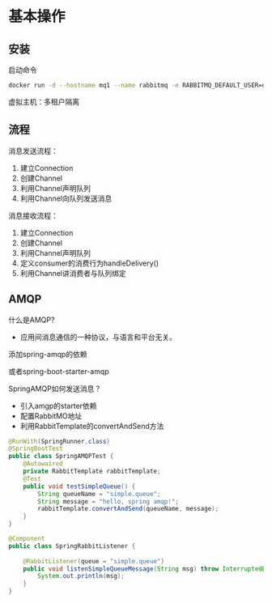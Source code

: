 # 基本操作

## 安装

启动命令

```sh
docker run -d --hostname mq1 --name rabbitmq -e RABBITMQ_DEFAULT_USER=david -e RABBITMQ_DEFAULT_PASS=DavidLiu7 -p 15672:15672 -p 5672:5672 rabbitmq:3-management
```

虚拟主机：多租户隔离

## 流程

消息发送流程：

1. 建立Connection
2. 创建Channel
3. 利用Channel声明队列
4. 利用Channel向队列发送消息

消息接收流程：

1. 建立Connection
2. 创建Channel
3. 利用Channel声明队列
4. 定义consumer的消费行为handleDelivery()
5. 利用Channel讲消费者与队列绑定



## AMQP

什么是AMQP?

- 应用间消息通信的一种协议，与语言和平台无关。



添加spring-amqp的依赖

或者spring-boot-starter-amqp



SpringAMQP如何发送消息？

- 引入amgp的starter依赖
- 配置RabbitMO地址
- 利用RabbitTemplate的convertAndSend方法

```java
@RunWith(SpringRunner.class)
@SpringBootTest
public class SpringAMQPTest {
    @Autowaired
    private RabbitTemplate rabbitTemplate;
    @Test
    public void testSimpleQueue() {
        String queueName = "simple.queue";
        String message = "hello, spring amqp!";
        rabbitTemplate.convertAndSend(queueName, message);
    }
}
```



```java
@Component
public class SpringRabbitListener {
    
    @RabbitListener(queue = "simple.queue")
    public void listenSimpleQueueMessage(String msg) throw InterruptedException {
        System.out.println(msg);
    }
}
```

